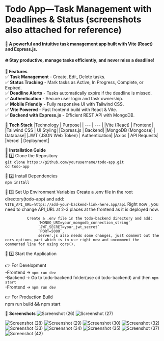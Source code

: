  <h1>Todo App—Task Management with Deadlines & Status (screenshots also attached for reference)</h1>      
<h4> 🚀 A powerful and intuitive task management app built with Vite (React) and Express.js.  </h4>
 <h4> 🔥 Stay productive, manage tasks efficiently, and never miss a deadline!</h4>


**🌟 Features**  
✅ **Task Management** - Create, Edit, Delete tasks.  
✅ **Status Tracking** - Mark tasks as Active, In Progress, Complete, or Expired.  
✅ **Deadline Alerts** - Tasks automatically expire if the deadline is missed.  
✅ **Authentication** - Secure user login and task ownership.  
✅ **Mobile Friendly** - Fully responsive UI with Tailwind CSS.  
✅ **Vite Powered** - Fast frontend build with React & Vite.  
✅ **Backend with Express.js** - Efficient REST API with MongoDB.  

🚀 **Tech Stack**
|Technology |	Purpose|
| --- | --- |
|Vite (React) |	Frontend|
|Tailwind CSS |	UI Styling|
|Express.js |	Backend|
|MongoDB (Mongoose) |	Database|
|JWT (JSON Web Token) |	Authentication|
|Axios |	API Requests|
|Vercel |	Deployment|


🎯 **Installation Guide**  
🔹 1️⃣ Clone the Repository          
            `git clone https://github.com/yourusername/todo-app.git`  
            `cd todo-app`

🔹 2️⃣ Install Dependencies  
            `npm install`  

🔹 3️⃣ Set Up Environment Variables
              Create a .env file in the root directory(todo-app) and add:  
                   `VITE_API_URL=https://add-your-backend-link-here.app/api`
Right now , you need to change API_URL at 2-3 places at the frontend as it is deployed now.


              Create a .env file in the todo-backend directory and add:  
                   `MONGO_URI=your_mongodb_connection_string`
                   `JWT_SECRET=your_jwt_secret`  
                   `PORT=5000`.  
                   server.js also needs some changes, just comment out the cors-options_part which is in use right now and uncomment the commented line for using cors().
                

🔹 4️⃣ Start the Application  



👉 For Development  
    -Frontend ->    `npm run dev`  
    -Backend  ->  Go to todo-backend folder(use cd todo-backend) and then  `npm start`  
    -Frontend ->    `npm run dev`  
     
👉 For Production Build  
        npm run build && npm start  




  📸 **Screenshots**
  ![Screenshot (26)](https://github.com/user-attachments/assets/2206bfa3-9598-4595-9591-7ff9845c2da4)
![Screenshot (27)](https://github.com/user-attachments/assets/1f588033-5f3b-4993-8473-a1b9a7961576)

![Screenshot (28)](https://github.com/user-attachments/assets/cf12cb0a-8494-45de-9ade-d5f8e674531c)
![Screenshot (29)](https://github.com/user-attachments/assets/eadbfd9f-dcf5-4571-a75c-f350eec0bdff)
![Screenshot (30)](https://github.com/user-attachments/assets/18a86298-a47b-4110-99bd-fcd982046452)
![Screenshot (32)](https://github.com/user-attachments/assets/7a22be3b-2e30-4680-9f65-0ec1f1c3d331)
![Screenshot (33)](https://github.com/user-attachments/assets/e2b645fe-3a7d-4761-8aa2-5e909368e563)
![Screenshot (34)](https://github.com/user-attachments/assets/749e99ba-eaea-4129-b964-13ab7ae759a4)
![Screenshot (35)](https://github.com/user-attachments/assets/b9874151-f11a-4ab0-8980-003452f0ab2a)
![Screenshot (37)](https://github.com/user-attachments/assets/ef180b65-837d-438a-a03a-131806a3a301)
![Screenshot (42)](https://github.com/user-attachments/assets/a4dec6b3-93f0-49dd-a80a-6a6318d5bafd)





